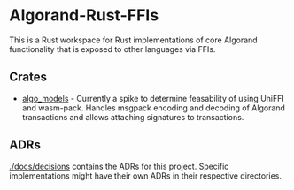 # Algorand-Rust-FFIs

This is a Rust workspace for Rust implementations of core Algorand functionality that is exposed to other languages via FFIs.

## Crates

- [algo_models](./crates/algo_models) - Currently a spike to determine feasability of using UniFFI and wasm-pack. Handles msgpack encoding and decoding of Algorand transactions and allows attaching signatures to transactions.

## ADRs

[./docs/decisions](./docs/decisions) contains the ADRs for this project. Specific implementations might have their own ADRs in their respective directories.
